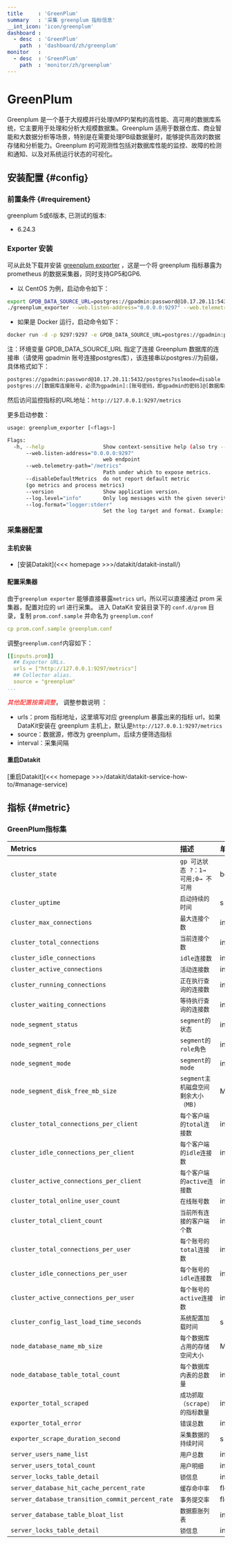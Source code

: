 ```yaml
---
title     : 'GreenPlum'
summary   : '采集 greenplum 指标信息'
__int_icon: 'icon/greenplum'
dashboard :
  - desc  : 'GreenPlum'
    path  : 'dashboard/zh/greenplum'
monitor   :
  - desc  : 'GreenPlum'
    path  : 'monitor/zh/greenplum'
---
```


<!-- markdownlint-disable MD025 -->
# GreenPlum
<!-- markdownlint-enable -->

Greenplum 是一个基于大规模并行处理(MPP)架构的高性能、高可用的数据库系统，它主要用于处理和分析大规模数据集。Greenplum 适用于数据仓库、商业智能和大数据分析等场景，特别是在需要处理PB级数据量时，能够提供高效的数据存储和分析能力。Greenplum 的可观测性包括对数据库性能的监控、故障的检测和通知、以及对系统运行状态的可视化。

## 安装配置 {#config}

### 前置条件 {#requirement}

greenplum 5或6版本, 已测试的版本:

- 6.24.3

### Exporter 安装

可从此处下载并安装 [greenplum exporter](https://github.com/tangyibo/greenplum_exporter/releases/tag/v1.1) ，这是一个将 greenplum 指标暴露为 prometheus 的数据采集器，同时支持GP5和GP6.

- 以 CentOS 为例，启动命令如下：

```bash
export GPDB_DATA_SOURCE_URL=postgres://gpadmin:password@10.17.20.11:5432/postgres?sslmode=disable
./greenplum_exporter --web.listen-address="0.0.0.0:9297" --web.telemetry-path="/metrics" --log.level=error
```

- 如果是 Docker 运行，启动命令如下：

```bash
docker run -d -p 9297:9297 -e GPDB_DATA_SOURCE_URL=postgres://gpadmin:password@10.17.20.11:5432/postgres?sslmode=disable inrgihc/greenplum-exporter:latest 
```

注：环境变量 GPDB_DATA_SOURCE_URL 指定了连接 Greenplum 数据库的连接串（请使用 gpadmin 账号连接postgres库），该连接串以postgres://为前缀，具体格式如下：

```bash
postgres://gpadmin:password@10.17.20.11:5432/postgres?sslmode=disable
postgres://[数据库连接账号，必须为gpadmin]:[账号密码，即gpadmin的密码]@[数据库的IP地址]:[数据库端口号]/[数据库名称，必须为postgres]?[参数名]=[参数值]&[参数名]=[参数值] 
```

然后访问监控指标的URL地址：`http://127.0.0.1:9297/metrics`

更多启动参数：

```bash
usage: greenplum_exporter [<flags>]

Flags:
  -h, --help                   Show context-sensitive help (also try --help-long and --help-man).
      --web.listen-address="0.0.0.0:9297"  
                               web endpoint
      --web.telemetry-path="/metrics"
                               Path under which to expose metrics.
      --disableDefaultMetrics  do not report default metric
      (go metrics and process metrics)
      --version                Show application version.
      --log.level="info"       Only log messages with the given severity or above. Valid levels: [debug, info, warn, error, fatal]
      --log.format="logger:stderr"  
                               Set the log target and format. Example: "logger:syslog?appname=bob&local=7" or "logger:stdout?json=true"
```

### 采集器配置

#### 主机安装

- [安装Datakit](<<< homepage >>>/datakit/datakit-install/)
  
#### 配置采集器
由于`greenplum exporter` 能够直接暴露`metrics` url，所以可以直接通过 prom 采集器，配置对应的 url 进行采集。
进入 DataKit 安装目录下的 `conf.d/prom` 目录，复制 `prom.conf.sample` 并命名为 `greenplum.conf`

``` yaml
cp prom.conf.sample greenplum.conf
```

调整`greenplum.conf`内容如下：

```yaml
[[inputs.prom]]
  ## Exporter URLs.
  urls = ["http://127.0.0.1:9297/metrics"]
  ## Collector alias.
  source = "greenplum"
...
```

<!-- markdownlint-disable MD033 -->
<font color="red">*其他配置按需调整*</font>，
调整参数说明 ：
<!-- markdownlint-enable -->
- urls：prom 指标地址，这里填写对应 greenplum 暴露出来的指标 url，如果DataKit安装在 greenplum 主机上，默认是`http://127.0.0.1:9297/metrics`
- source：数据源，修改为 greenplum，后续方便筛选指标
- interval：采集间隔

#### 重启Datakit

[重启Datakit](<<< homepage >>>/datakit/datakit-service-how-to/#manage-service)

## 指标 {#metric}

### GreenPlum指标集

| Metrics | 描述 |单位 |
|:--------|:-----|:-- |
|`cluster_state`|`gp 可达状态 ?：1→ 可用;0→ 不可用`|boolean |
|`cluster_uptime`|`启动持续的时间`| s |
|`cluster_max_connections`|`最大连接个数`| int |
|`cluster_total_connections`|`当前连接个数`| int |
|`cluster_idle_connections`|`idle连接数`| int |
|`cluster_active_connections`|`活动连接数`| int |
|`cluster_running_connections`|`正在执行查询的连接数`| int |
|`cluster_waiting_connections`|`等待执行查询的连接数`| int |
|`node_segment_status`|`segment的状态`| int |
|`node_segment_role`|`segment的role角色`| int |
|`node_segment_mode`|`segment的mode`| int |
|`node_segment_disk_free_mb_size`|`segment主机磁盘空间剩余大小（MB)`| MB |
|`cluster_total_connections_per_client`|`每个客户端的total连接数`| int |
|`cluster_idle_connections_per_client`|`每个客户端的idle连接数`| int |
|`cluster_active_connections_per_client`|`每个客户端的active连接数`| int |
|`cluster_total_online_user_count`|`在线账号数`| int |
|`cluster_total_client_count`|`当前所有连接的客户端个数`| int |
|`cluster_total_connections_per_user`|`每个账号的total连接数`| int |
|`cluster_idle_connections_per_user`|`每个账号的idle连接数`| int |
|`cluster_active_connections_per_user`|`每个账号的active连接数`| int |
|`cluster_config_last_load_time_seconds`|`系统配置加载时间`| s |
|`node_database_name_mb_size`|`每个数据库占用的存储空间大小`| MB |
|`node_database_table_total_count`|`每个数据库内表的总数量`| int |
|`exporter_total_scraped`|`成功抓取（scrape）的指标数量`| int |
|`exporter_total_error`|`错误总数`| int |
|`exporter_scrape_duration_second`|`采集数据的持续时间`| s |
|`server_users_name_list`|`用户总数`| int |
|`server_users_total_count`|`用户明细`| int |
|`server_locks_table_detail`|`锁信息`| int |
|`server_database_hit_cache_percent_rate`|`缓存命中率`| float |
|`server_database_transition_commit_percent_rate`|`事务提交率`| float |
|`server_database_table_bloat_list`|`数据膨胀列表`| int |
|`server_locks_table_detail`|`锁信息`| int |
